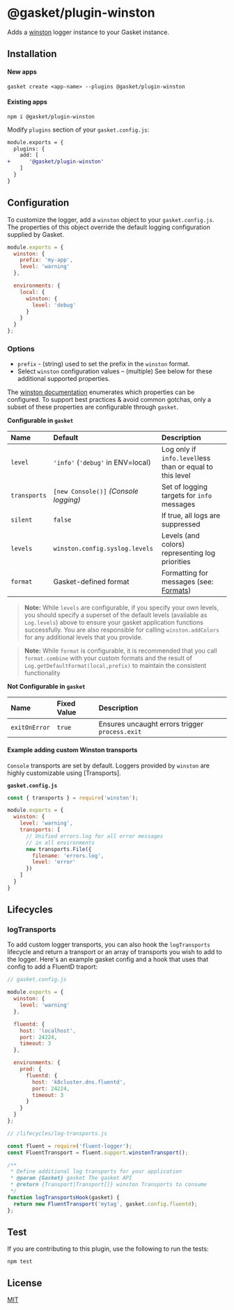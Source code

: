 # @gasket/plugin-winston

Adds a [winston] logger instance to your Gasket instance.

## Installation

#### New apps

```shell
gasket create <app-name> --plugins @gasket/plugin-winston
```

#### Existing apps

```shell
npm i @gasket/plugin-winston
```

Modify `plugins` section of your `gasket.config.js`:

```diff
module.exports = {
  plugins: {
    add: [
+      '@gasket/plugin-winston'
    ]
  }
}
```

## Configuration

To customize the logger, add a `winston` object to your `gasket.config.js`. The properties of this object override the default logging configuration supplied by Gasket.

```js
module.exports = {
  winston: {
    prefix: 'my-app',
    level: 'warning'
  },

  environments: {
    local: {
      winston: {
        level: 'debug'
      }
    }
  }
};
```

### Options

- `prefix` - (string) used to set the prefix in the `winston` format.
- Select `winston` configuration values – (multiple) See below for these
  additional supported properties.

The [winston documentation] enumerates which properties can be configured. To support best practices & avoid common gotchas, only a subset of these properties are configurable through `gasket`.

**Configurable in `gasket`**

| Name         | Default                               | Description                                              |
|:-------------|:--------------------------------------|:---------------------------------------------------------|
| `level`      | `'info'` (`'debug'` in ENV=local)     | Log only if `info.level`less than or equal to this level |
| `transports` | `[new Console()]` _(Console logging)_ | Set of logging targets for `info` messages               |
| `silent`     | `false`                               | If true, all logs are suppressed                         |
| `levels`     | `winston.config.syslog.levels`        | Levels (and colors) representing log priorities          |
| `format`      | Gasket-defined format                | Formatting for messages (see: [Formats])                 |

> **Note:** While `levels` are configurable, if you specify your own levels,
> you should specify a superset of the default levels (available
> as `Log.levels`) above to ensure your gasket application functions
> successfully. You are also responsible for calling `winston.addColors` for
> any additional levels that you provide.

> **Note:** While `format` is configurable, it is recommended that you call
> `format.combine` with your custom formats and the result of
> `Log.getDefaultFormat(local,prefix)` to maintain the consistent functionality

**Not Configurable in `gasket`**

| Name          | Fixed Value                    | Description                                     |
|:--------------|:-------------------------------|:------------------------------------------------|
| `exitOnError` | `true`                         | Ensures uncaught errors trigger `process.exit`  |

#### Example adding custom Winston transports

`Console` transports are set by default. Loggers provided by `winston` are
highly customizable using [Transports].

**`gasket.config.js`**

```js
const { transports } = require('winston');

module.exports = {
  winston: {
    level: 'warning',
    transports: [
      // Unified errors.log for all error messages
      // in all environments
      new transports.File({
        filename: 'errors.log',
        level: 'error'
      })
    ]
  }
}
```

## Lifecycles

### logTransports

To add custom logger transports, you can also hook the `logTransports` lifecycle and return a transport or an array of transports you wish to add to the logger. Here's an example gasket config and a hook that uses that config to add a FluentD traport:

```js
// gasket.config.js

module.exports = {
  winston: {
    level: 'warning'
  },

  fluentd: {
    host: 'localhost',
    port: 24224,
    timeout: 3
  },

  environments: {
    prod: {
      fluentd: {
        host: 'k8cluster.dns.fluentd',
        port: 24224,
        timeout: 3
      }
    }
  }
};
```


```js
// /lifecycles/log-transports.js

const fluent = require('fluent-logger');
const FluentTransport = fluent.support.winstonTransport();

/**
 * Define additional log transports for your application
 * @param {Gasket} gasket The gasket API
 * @return {Transport|Transport[]} winston Transports to consume
 */
function logTransportsHook(gasket) {
  return new FluentTransport('mytag', gasket.config.fluentd);
};
```

## Test

If you are contributing to this plugin, use the following to run the tests:

```shell
npm test
```

## License

[MIT](./LICENSE.md)

<!-- LINKS -->

[winston]: https://github.com/winstonjs/winston
[winston documentation]: https://github.com/winstonjs/winston#creating-your-own-logger
[@gasket/plugin-logger]: /packages/gasket-plugin-logger/README.md
[Formats]: https://github.com/winstonjs/winston#formats
